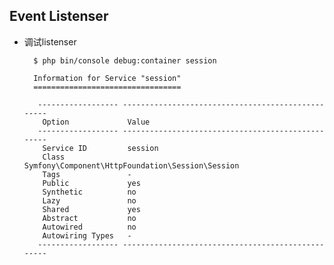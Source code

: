 ## Event Listenser
- 调试listenser

		$ php bin/console debug:container session

		Information for Service "session"
		=================================
		
		 ------------------ --------------------------------------------------
		  Option             Value
		 ------------------ --------------------------------------------------
		  Service ID         session
		  Class              Symfony\Component\HttpFoundation\Session\Session
		  Tags               -
		  Public             yes
		  Synthetic          no
		  Lazy               no
		  Shared             yes
		  Abstract           no
		  Autowired          no
		  Autowiring Types   -
		 ------------------ --------------------------------------------------
